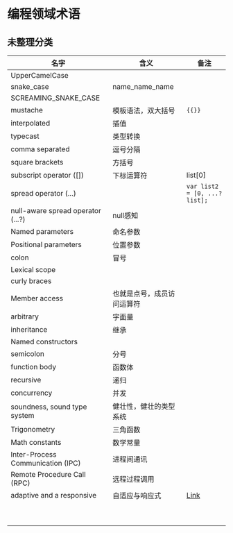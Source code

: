 # 编程领域术语


## 未整理分类

| 名字                              | 含义                       | 备注                                                                       |
| --------------------------------- | -------------------------- | -------------------------------------------------------------------------- |
| UpperCamelCase                    |                            |                                                                            |
| snake_case                        | name_name_name             |                                                                            |
| SCREAMING_SNAKE_CASE              |                            |                                                                            |
| mustache                          | 模板语法，双大括号         | `{{}}`                                                                     |
| interpolated                      | 插值                       |                                                                            |
| typecast                          | 类型转换                   |                                                                            |
| comma separated                   | 逗号分隔                   |                                                                            |
| square brackets                   | 方括号                     |                                                                            |
| subscript operator ([])           | 下标运算符                 | list[0]                                                                    |
| spread operator (...)             |                            | `var list2 = [0, ...?list];`                                               |
| null-aware spread operator (...?) | null感知                   |                                                                            |
| Named parameters                  | 命名参数                   |                                                                            |
| Positional parameters             | 位置参数                   |                                                                            |
| colon                             | 冒号                       |                                                                            |
| Lexical scope                     |                            |                                                                            |
| curly braces                      |                            |                                                                            |
| Member access                     | 也就是点号，成员访问运算符 |                                                                            |
| arbitrary                         | 字面量                     |                                                                            |
| inheritance                       | 继承                       |                                                                            |
| Named constructors                |                            |                                                                            |
| semicolon                         | 分号                       |                                                                            |
| function body                     | 函数体                     |                                                                            |
| recursive                         | 递归                       |                                                                            |
| concurrency                       | 并发                       |                                                                            |
| soundness, sound type system      | 健壮性，健壮的类型系统     |                                                                            |
| Trigonometry                      | 三角函数                   |                                                                            |
| Math constants                    | 数学常量                   |                                                                            |
| Inter-Process Communication (IPC) | 进程间通讯                 |                                                                            |
| Remote Procedure Call (RPC)       | 远程过程调用               |                                                                            |
| adaptive and a responsive         | 自适应与响应式             | [Link](https://docs.flutter.dev/development/ui/layout/adaptive-responsive) |
|                                   |                            |                                                                            |
|                                   |                            |                                                                            |
|                                   |                            |                                                                            |
|                                   |                            |                                                                            |
|                                   |                            |                                                                            |
|                                   |                            |                                                                            |
|                                   |                            |                                                                            |
|                                   |                            |                                                                            |
|                                   |                            |                                                                            |